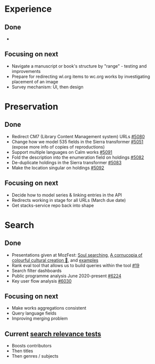 # Experience
## Done
- 

## Focusing on next
-	Navigate a manuscript or book's structure by "range" - testing and improvements
-	Prepare for redirecting wl.org items to wc.org works by investigating placement of an image
-	Survey mechanism: UI, then design


# Preservation 
## Done
-	Redirect CM7 (Library Content Management system) URLs [#5080](https://github.com/wellcomecollection/platform/issues/5080)
-	Change how we model 535 fields in the Sierra transformer [#5051](https://github.com/wellcomecollection/platform/issues/5051) (expose more info of copies of reproductions)
-	Support multiple languages on Calm works [#5091](https://github.com/wellcomecollection/platform/issues/5091)
-	Fold the description into the enumeration field on holdings [#5082](https://github.com/wellcomecollection/platform/issues/5082)
-	De-duplicate holdings in the Sierra transformer [#5083](https://github.com/wellcomecollection/platform/issues/5083)
-	Make the location singular on holdings [#5092](https://github.com/wellcomecollection/platform/issues/5092)

## Focusing on next
- Decide how to model series & linking entries in the API
-	Redirects working in stage for all URLs (March due date)
-	Get stacks-service repo back into shape


# Search
## Done
-	Presentations given at MozFest: [Soul searching](https://schedule.mozillafestival.org/session/PDDBHL-1), [A cornucopia of colourful cultural creation 🎨](https://schedule.mozillafestival.org/session/93CJ7Y-1), and [examples](https://github.com/wellcomecollection/mozfest)
-	Rank eval tool that allows us to build queries within the tool [#19](https://github.com/wellcomecollection/maat/pull/19)
-	Search filter dashboards 
-	Public programme analysis June 2020-present [#6224](https://github.com/wellcomecollection/wellcomecollection.org/issues/6224)
-	Key user flow analysis [#6030](https://github.com/wellcomecollection/wellcomecollection.org/issues/6030)

## Focusing on next
-	Make works aggregations consistent
-	Query language fields
-	Improving merging problem

## Current [search relevance tests](https://docs.wellcomecollection.org/catalogue/search/tests)
- Boosts contributors
- Then titles
- Then genres / subjects
